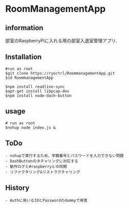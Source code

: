 # RoomManagementApp

## information
部室のRaspberryPiに入れる用の部室入退室管理アプリ.

## Installation
	#run as root
	$git clone https://ryoctrl/RoommanagementApp.git
	$cd RoommanagementApp

	$npm install readline-sync
	$apt-get install libpcap-dev
	$npm install node-dash-button

## usage

	# run as root
	$nohup node index.js &

## ToDo
	
	- nohupで実行するため、学籍番号とパスワードを入力できない問題
	- DashButtonのタチャリングに対応する
	- 動作ログと#raspberryとの同期
	- リファクタリング&リストラクチャリング
		
## History

	- Authに用いるIDとPasswordのdummyで用意	
